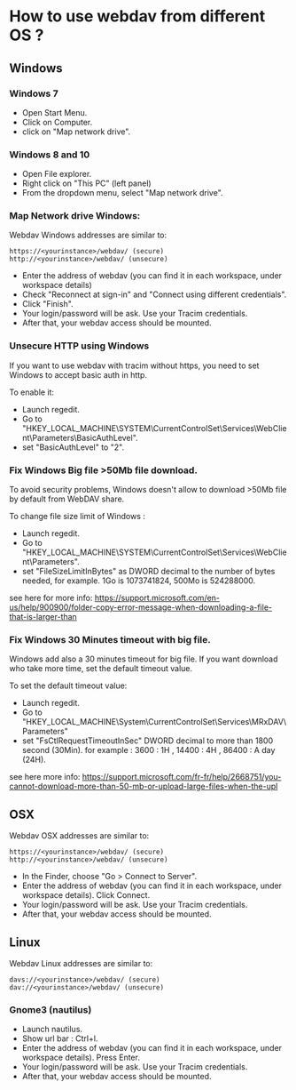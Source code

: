 # How to use webdav from different OS ?

## Windows

### Windows 7

- Open Start Menu.
- Click on Computer.
- click on "Map network drive".

### Windows 8 and 10

- Open File explorer.
- Right click on "This PC" (left panel)
- From the dropdown menu, select "Map network drive".

### Map Network drive Windows:

Webdav Windows addresses are similar to:

```
https://<yourinstance>/webdav/ (secure)
http://<yourinstance>/webdav/ (unsecure)
```

- Enter the address of webdav (you can find it in each workspace, under workspace details)
- Check "Reconnect at sign-in" and "Connect using different credentials".
- Click "Finish".
- Your login/password will be ask. Use your Tracim credentials.
- After that, your webdav access should be mounted.

### Unsecure HTTP using Windows

If you want to use webdav with tracim without https, you need to set Windows to accept basic auth in http.

To enable it:
- Launch regedit.
- Go to "HKEY_LOCAL_MACHINE\SYSTEM\CurrentControlSet\Services\WebClient\Parameters\BasicAuthLevel".
- set "BasicAuthLevel" to "2".

### Fix Windows Big file >50Mb file download.

To avoid security problems, Windows doesn't allow to download >50Mb file
by default from WebDAV share.

To change file size limit of Windows :
- Launch regedit.
- Go to "HKEY_LOCAL_MACHINE\SYSTEM\CurrentControlSet\Services\WebClient\Parameters".
- set "FileSizeLimitInBytes" as DWORD decimal to the number of bytes needed,
for example. 1Go is 1073741824, 500Mo is 524288000.

see here for more info:
https://support.microsoft.com/en-us/help/900900/folder-copy-error-message-when-downloading-a-file-that-is-larger-than

### Fix Windows 30 Minutes timeout with big file.

Windows add also a 30 minutes timeout for big file. If you want download who take
more time, set the default timeout value.

To set the default timeout value:
- Launch regedit.
- Go to "HKEY_LOCAL_MACHINE\System\CurrentControlSet\Services\MRxDAV\Parameters"
- set "FsCtlRequestTimeoutInSec" DWORD decimal to more than 1800 second (30Min).
for example : 3600 : 1H , 14400 : 4H , 86400 : A day (24H).

see here more info:
https://support.microsoft.com/fr-fr/help/2668751/you-cannot-download-more-than-50-mb-or-upload-large-files-when-the-upl


## OSX

Webdav OSX addresses are similar to:

```
https://<yourinstance>/webdav/ (secure)
http://<yourinstance>/webdav/ (unsecure)
```

- In the Finder, choose "Go > Connect to Server".
- Enter the address of webdav (you can find it in each workspace, under workspace details). Click Connect.
- Your login/password will be ask. Use your Tracim credentials.
- After that, your webdav access should be mounted.


## Linux

Webdav Linux addresses are similar to:

```
davs://<yourinstance>/webdav/ (secure)
dav://<yourinstance>/webdav/ (unsecure)
```

### Gnome3 (nautilus)

- Launch nautilus.
- Show url bar : Ctrl+l.
- Enter the address of webdav (you can find it in each workspace, under workspace details). Press Enter.
- Your login/password will be ask. Use your Tracim credentials.
- After that, your webdav access should be mounted.
